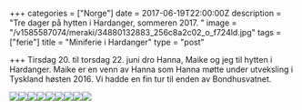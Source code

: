 +++
categories = ["Norge"]
date = 2017-06-19T22:00:00Z
description = "Tre dager på hytten i Hardanger, sommeren 2017. "
image = "/v1585587074/meraki/34880132883_256c8a2c02_o_f724ld.jpg"
tags = ["ferie"]
title = "Miniferie i Hardanger"
type = "post"

+++
Tirsdag 20. til torsdag 22. juni dro Hanna, Maike og jeg til hytten i Hardanger. Maike er en venn av Hanna som Hanna møtte under utveksling i Tyskland høsten 2016. Vi hadde en fin tur til enden av Bondhusvatnet.

![](https://res.cloudinary.com/meraki-images/image/upload/w_650,q_auto,f_auto/v1585683678/meraki/hardanger_sommer2017-1_znhtln.jpg)![](https://res.cloudinary.com/meraki-images/image/upload/w_650,q_auto,f_auto/v1585683684/meraki/hardanger_sommer2017-2_uuhyby.jpg)![](https://res.cloudinary.com/meraki-images/image/upload/w_650,q_auto,f_auto/v1585683689/meraki/hardanger_sommer2017-4_fs4gbi.jpg)![](https://res.cloudinary.com/meraki-images/image/upload/w_650,q_auto,f_auto/v1585683693/meraki/hardanger_sommer2017-7_nnwxmt.jpg)![](https://res.cloudinary.com/meraki-images/image/upload/w_650,q_auto,f_auto/v1585683700/meraki/hardanger_sommer2017-10_buy2pc.jpg)![](https://res.cloudinary.com/meraki-images/image/upload/w_650,q_auto,f_auto/v1585683704/meraki/hardanger_sommer2017-11_ger2ex.jpg)![](https://res.cloudinary.com/meraki-images/image/upload/w_650,q_auto,f_auto/v1585683709/meraki/hardanger_sommer2017-16_qacxhq.jpg)![](https://res.cloudinary.com/meraki-images/image/upload/w_650,q_auto,f_auto/v1585683713/meraki/hardanger_sommer2017-19_vgoehh.jpg)![](https://res.cloudinary.com/meraki-images/image/upload/w_650,q_auto,f_auto/v1585683718/meraki/hardanger_sommer2017-21_dlcbwe.jpg)